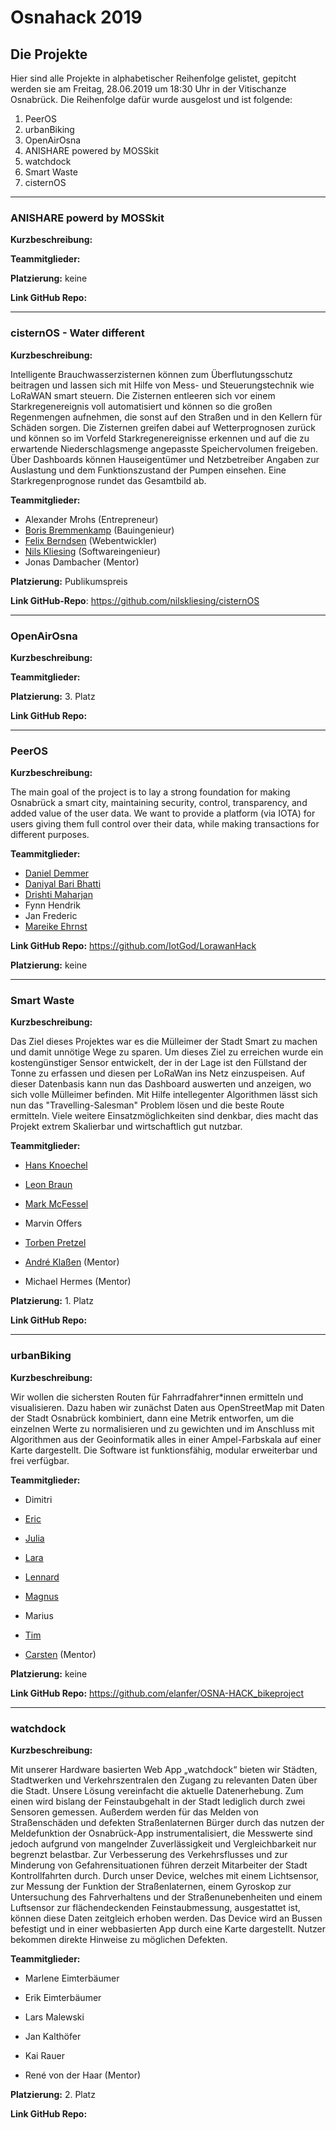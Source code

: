 # Osnahack 2019

## Die Projekte

Hier sind alle Projekte in alphabetischer Reihenfolge gelistet, gepitcht werden sie am Freitag, 28.06.2019 um 18:30 Uhr in der Vitischanze Osnabrück. Die Reihenfolge dafür wurde ausgelost und ist folgende:

1. PeerOS
2. urbanBiking
3. OpenAirOsna
4. ANISHARE powered by MOSSkit
5. watchdock
6. Smart Waste
7. cisternOS

---

### ANISHARE powerd by MOSSkit

**Kurzbeschreibung:**

**Teammitglieder:**

**Platzierung:** keine

**Link GitHub Repo:**

---

### cisternOS - Water different

**Kurzbeschreibung:**

Intelligente Brauchwasserzisternen können zum Überflutungsschutz beitragen und lassen sich mit Hilfe von Mess- und Steuerungstechnik wie LoRaWAN smart steuern. Die Zisternen entleeren sich vor einem Starkregenereignis voll automatisiert und können so die großen Regenmengen aufnehmen, die sonst auf den Straßen und in den Kellern für Schäden sorgen. Die Zisternen greifen dabei auf Wetterprognosen zurück und können so im Vorfeld Starkregenereignisse erkennen und auf die zu erwartende Niederschlagsmenge angepasste Speichervolumen freigeben. Über Dashboards können Hauseigentümer und Netzbetreiber Angaben zur Auslastung und dem Funktionszustand der Pumpen einsehen. Eine Starkregenprognose rundet das Gesamtbild ab.

**Teammitglieder:**

- Alexander Mrohs (Entrepreneur)
- [Boris Bremmenkamp](https://www.xing.com/profile/Boris_Bremmenkamp/cv) (Bauingenieur)
- [Felix Berndsen](https://fberndsen.de/) (Webentwickler)
- [Nils Kliesing](https://github.com/nilskliesing) (Softwareingenieur)
- Jonas Dambacher (Mentor)

**Platzierung:** Publikumspreis

**Link GitHub-Repo**: https://github.com/nilskliesing/cisternOS

---

### OpenAirOsna

**Kurzbeschreibung:**

**Teammitglieder:**

**Platzierung:** 3. Platz

**Link GitHub Repo:**

---

### PeerOS

**Kurzbeschreibung:**

The main goal of the project is to lay a strong foundation for making Osnabrück a smart city, maintaining security, control, transparency, and added value of the user data. We want to provide a platform (via IOTA) for users giving them full control over their data, while making transactions for different purposes.

**Teammitglieder:**

- [Daniel Demmer](https://github.com/IotGod)
- [Daniyal Bari Bhatti](https://github.com/daniyal-bari)
- [Drishti Maharjan](https://github.com/ohwhatafool)
- Fynn Hendrik
- Jan Frederic
- [Mareike Ehrnst](https://github.com/Mareiky)

**Link GitHub Repo:** https://github.com/IotGod/LorawanHack

**Platzierung:** keine

---

### Smart Waste

**Kurzbeschreibung:**

Das Ziel dieses Projektes war es die Mülleimer der Stadt Smart zu machen und damit unnötige Wege zu sparen. Um dieses Ziel zu erreichen wurde ein kostengünstiger Sensor entwickelt, der in der Lage ist den Füllstand der Tonne zu erfassen und diesen per LoRaWan ins Netz einzuspeisen. Auf dieser Datenbasis kann nun das Dashboard auswerten und anzeigen, wo sich volle Mülleimer befinden. Mit Hilfe intellegenter Algorithmen lässt sich nun das "Travelling-Salesman" Problem lösen und die beste Route ermitteln. Viele weitere Einsatzmöglichkeiten sind denkbar, dies macht das Projekt extrem Skalierbar und wirtschaftlich gut nutzbar.

**Teammitglieder:**

- [Hans Knoechel](https://github.com/hansemannn)
- [Leon Braun](https://github.com/OBrown92)
- [Mark McFessel](https://github.com/McFiesl)
- Marvin Offers
- [Torben Pretzel](https://github.com/tpretzel)

- [André Klaßen](https://github.com/aklassen) (Mentor)
- Michael Hermes (Mentor)

**Platzierung:** 1. Platz

**Link GitHub Repo:**

---

### urbanBiking

**Kurzbeschreibung:**

Wir wollen die sichersten Routen für Fahrradfahrer\*innen ermitteln und visualisieren. Dazu haben wir zunächst Daten aus OpenStreetMap mit Daten der Stadt Osnabrück kombiniert, dann eine Metrik entworfen, um die einzelnen Werte zu normalisieren und zu gewichten und im Anschluss mit Algorithmen aus der Geoinformatik alles in einer Ampel-Farbskala auf einer Karte dargestellt. Die Software ist funktionsfähig, modular erweiterbar und frei verfügbar.

**Teammitglieder:**

- Dimitri
- [Eric](https://github.com/joliyea)
- [Julia](https://github.com/joliyea)
- [Lara](https://github.com/LaraThiele)
- [Lennard](https://github.com/lennardVK)
- [Magnus](https://github.com/m-schieder)
- Marius
- [Tim](https://github.com/TimKlausmeyer)

- [Carsten](https://github.com/c-s-n) (Mentor)

**Platzierung:** keine

**Link GitHub Repo:** https://github.com/elanfer/OSNA-HACK_bikeproject

---

### watchdock

**Kurzbeschreibung:**

Mit unserer Hardware basierten Web App „watchdock“ bieten wir Städten, Stadtwerken und Verkehrszentralen den Zugang zu relevanten Daten über die Stadt. Unsere Lösung vereinfacht die aktuelle Datenerhebung. Zum einen wird bislang der Feinstaubgehalt in der Stadt lediglich durch zwei Sensoren gemessen. Außerdem werden für das Melden von Straßenschäden und defekten Straßenlaternen Bürger durch das nutzen der Meldefunktion der Osnabrück-App instrumentalisiert, die Messwerte sind jedoch aufgrund von mangelnder Zuverlässigkeit und Vergleichbarkeit nur begrenzt belastbar. Zur Verbesserung des Verkehrsflusses und zur Minderung von Gefahrensituationen führen derzeit Mitarbeiter der Stadt Kontrollfahrten durch.
Durch unser Device, welches mit einem Lichtsensor, zur Messung der Funktion der Straßenlaternen, einem Gyroskop zur Untersuchung des Fahrverhaltens und der Straßenunebenheiten und einem Luftsensor zur flächendeckenden Feinstaubmessung, ausgestattet ist, können diese Daten zeitgleich erhoben werden. Das Device wird an Bussen befestigt und in einer webbasierten App durch eine Karte dargestellt. Nutzer bekommen direkte Hinweise zu möglichen Defekten.

**Teammitglieder:**

- Marlene Eimterbäumer
- Erik Eimterbäumer
- Lars Malewski
- Jan Kalthöfer
- Kai Rauer

- René von der Haar (Mentor)

**Platzierung:** 2. Platz

**Link GitHub Repo:**

